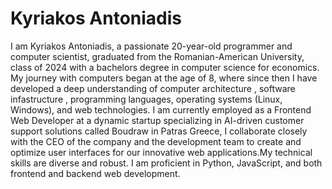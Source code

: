 # Kyriakos Antoniadis

I am Kyriakos Antoniadis, a passionate 20-year-old programmer and computer scientist, graduated from the Romanian-American University, class of 2024 with a bachelors degree in computer science for economics. 
My journey with computers began at the age of 8, where since then I have developed a deep understanding of computer architecture , software infastructure , programming languages, operating systems (Linux, Windows), and web technologies. 
I am currently employed as a Frontend Web Developer at a dynamic startup specializing in AI-driven customer support solutions called Boudraw in Patras Greece, I collaborate closely with the CEO of the company and the development team to create and optimize user interfaces for our innovative web applications.My technical skills are diverse and robust. I am proficient in Python, JavaScript, and both frontend and backend web development.


<!---
kuriakosant/kuriakosant is a ✨ special ✨ repository because its `README.md` (this file) appears on your GitHub profile.
You can click the Preview link to take a look at your changes.
--->
